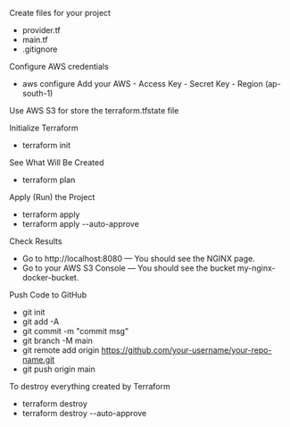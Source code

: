 Create files for your project
  - provider.tf
  - main.tf
  - .gitignore

Configure AWS credentials 
   - aws configure
Add your AWS - Access Key
             - Secret Key
             - Region (ap-south-1)

Use AWS S3 for store the terraform.tfstate file

Initialize Terraform
  -  terraform init

See What Will Be Created
  -  terraform plan

Apply (Run) the Project
  -  terraform apply
  -  terraform apply --auto-approve

Check Results
  -  Go to http://localhost:8080 — You should see the NGINX page.
  -  Go to your AWS S3 Console — You should see the bucket my-nginx-docker-bucket.

Push Code to GitHub
  - git init
  - git add -A
  - git commit -m "commit msg"
  - git branch -M main
  - git remote add origin https://github.com/your-username/your-repo-name.git
  - git push origin main

To destroy everything created by Terraform
  - terraform destroy
  - terraform destroy --auto-approve
